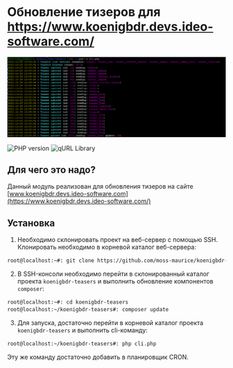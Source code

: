 
# Обновление тизеров для https://www.koenigbdr.devs.ideo-software.com/

![main](https://raw.githubusercontent.com/moss-maurice/koenigbdr-teasers/main/assets/images/main.png)

![PHP version](https://img.shields.io/badge/PHP->=v5.6-red.svg?php=7.3) ![qURL Library](https://img.shields.io/badge/qURL->=v0.1.1-green.svg?qURL=0.1.1)

## Для чего это надо?
Данный модуль реализован для обновления тизеров на сайте [www.koenigbdr.devs.ideo-software.com](https://www.koenigbdr.devs.ideo-software.com/)

## Установка

1) Необходимо склонировать проект на веб-сервер с помощью SSH. Клонировать необходимо в корневой каталог веб-сервера:
```sh
root@localhost:~#: git clone https://github.com/moss-maurice/koenigbdr-teasers.git
```

2) В SSH-консоли необходимо перейти в склонированный каталог проекта `koenigbdr-teasers` и выполнить обновление компонентов `composer`:
```sh
root@localhost:~#: cd koenigbdr-teasers
root@localhost:~/koenigbdr-teasers#: composer update
```

3) Для запуска, достаточно перейти в корневой каталог проекта `koenigbdr-teasers` и выполнить cli-команду:
```sh
root@localhost:~/koenigbdr-teasers#: php cli.php
```
Эту же команду достаточно добавить в планировщик CRON.
